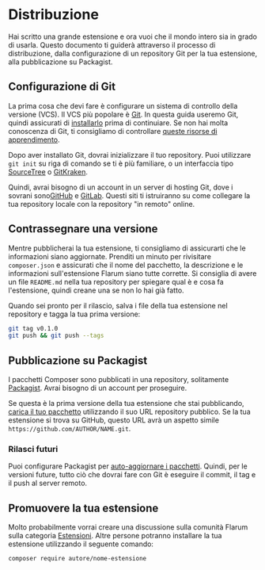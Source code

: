 # Distribuzione

Hai scritto una grande estensione e ora vuoi che il mondo intero sia in grado di usarla. Questo documento ti guiderà attraverso il processo di distribuzione, dalla configurazione di un repository Git per la tua estensione, alla pubblicazione su Packagist.

## Configurazione di Git

La prima cosa che devi fare è configurare un sistema di controllo della versione (VCS).
Il VCS più popolare è [Git](https://git-scm.com/). In questa guida useremo Git, quindi assicurati di [installarlo](https://git-scm.com/downloads) prima di continuiare. Se non hai molta conoscenza di Git, ti consigliamo di controllare [queste risorse di apprendimento](https://try.github.io/).

Dopo aver installato Git, dovrai inizializzare il tuo repository. Puoi utilizzare `git init` su riga di comando se ti è più familiare, o un interfaccia tipo [SourceTree](https://www.sourcetreeapp.com/) o [GitKraken](https://www.gitkraken.com/).

Quindi, avrai bisogno di un account in un server di hosting Git, dove i sovrani sono[GitHub](https://github.com) e [GitLab](https://gitlab.com). Questi siti ti istruiranno su come collegare la tua repository locale con la repository "in remoto" online.

## Contrassegnare una versione

Mentre pubblicherai la tua estensione, ti consigliamo di assicurarti che le informazioni siano aggiornate. Prenditi un minuto per rivisitare `composer.json` e assicurati che il nome del pacchetto, la descrizione e le informazioni sull'estensione Flarum siano tutte corrette. Si consiglia di avere un file `README.md` nella tua repository per spiegare qual è e cosa fa l'estensione, quindi creane una se non lo hai già fatto.

Quando sei pronto per il rilascio, salva i file della tua estensione nel repository e tagga la tua prima versione:

```bash
git tag v0.1.0
git push && git push --tags
```

## Pubblicazione su Packagist

I pacchetti Composer sono pubblicati in una repository, solitamente [Packagist](https://packagist.org/). Avrai bisogno di un account per proseguire.

Se questa è la prima versione della tua estensione che stai pubblicando, [carica il tuo pacchetto](https://packagist.org/packages/submit) utilizzando il suo URL repository pubblico. Se la tua estensione si trova su GitHub, questo URL avrà un aspetto simile `https://github.com/AUTHOR/NAME.git`.

### Rilasci futuri

Puoi configurare Packagist per [auto-aggiornare i pacchetti](https://packagist.org/about#how-to-update-packages). Quindi, per le versioni future, tutto ciò che dovrai fare con Git è eseguire il commit, il tag e il push al server remoto.

## Promuovere la tua estensione

Molto probabilmente vorrai creare una discussione sulla comunità Flarum sulla categoria [Estensioni](https://discuss.flarum.org/t/extensions). Altre persone potranno installare la tua estensione utilizzando il seguente comando:

```bash
composer require autore/nome-estensione
```